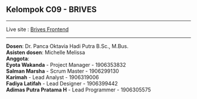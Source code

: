## Kelompok C09 - BRIVES
- - -
Live site : [Brives Frontend](https://brives-staging.herokuapp.com/)
- - -
**Dosen**: Dr. Panca Oktavia Hadi Putra B.Sc., M.Bus.  
**Asisten dosen**: Michelle Melissa  
**Anggota**:  
**Eyota Wakanda** - Project Manager - 1906353832  
**Salman Marsha** - Scrum Master - 1906299130  
**Karimah** - Lead Analyst - 1906319006    
**Fadiya Latifah** - Lead Designer - 1906399442  
**Adimas Putra Pratama H** - Lead Programmer - 1906305575  